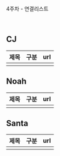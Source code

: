 4주차 - 연결리스트  

</br>

## CJ

|제목|구분|url|
|:------:|:---:|:---:|
||||


## Noah

| 제목 | 구분 | url |
|:------:|:---:|:---:|
||||


## Santa

|제목|구분|url|
|:------:|:---:|:---:|
||||
